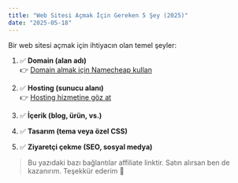 ```yaml
---
title: "Web Sitesi Açmak İçin Gereken 5 Şey (2025)"
date: "2025-05-18"
---
```


Bir web sitesi açmak için ihtiyacın olan temel şeyler:

1. ✅ **Domain (alan adı)**  
   👉 [Domain almak için Namecheap kullan](https://www.namecheap.com/?aff=7075337)

2. ✅ **Hosting (sunucu alanı)**  
   👉 [Hosting hizmetine göz at](https://www.namecheap.com/?aff=7075337)

3. ✅ **İçerik (blog, ürün, vs.)**

4. ✅ **Tasarım (tema veya özel CSS)**

5. ✅ **Ziyaretçi çekme (SEO, sosyal medya)**

> Bu yazıdaki bazı bağlantılar affiliate linktir. Satın alırsan ben de kazanırım. Teşekkür ederim 🙏
